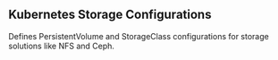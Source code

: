 ## Kubernetes Storage Configurations
Defines PersistentVolume and StorageClass configurations for storage solutions like NFS and Ceph.
